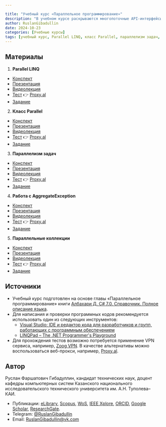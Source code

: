 ```yaml
---

title: "Учебный курс «Параллельное программирование»"
description: "В учебном курсе раскрываются многопоточные API-интерфейсы и конструкции, направленные на использование преимуществ многоядерных процессоров: Parallel LINQ, класс Parallel, параллелизм задач, работа с AggregateException, параллельные коллекции."
author: RuslanGibadullin
date: 2024-10-23
categories: [Учебные курсы]
tags: [учебный курс, Parallel LINQ, класс Parallel, параллелизм задач, работа с AggregateException, параллельные коллекции]
---
```


## Материалы

1. **Parallel LINQ**
  - [Конспект](https://docs.google.com/document/d/1ml3sl3OuUKsrFjB1dccf6L0Yj4Xvp8EdICzV-r8WSY4/)
  - [Презентация](https://docs.google.com/presentation/d/17ck5HP8plNOskZErLhYqEUMb1I09cIulUXPO-GEVG5o/)
  - [Видеолекция](https://youtu.be/68vVLvOEOQk)
  - [Тест](https://www.classmarker.com/online-test/start/test-intro/?quiz=kg66384e87528fc7) 👉 [Proxy.al](https://www.proxy.al)
  - [Задание](https://csharpcooking.github.io/practice/Parallel-Programming-Parallel-LINQ.pdf)
2. **Класс Parallel**
  - [Конспект](https://docs.google.com/document/d/1-N5YSDCPnd2m6e3oZIxZeIlTE055tRp74mElEu1a09I/)
  - [Презентация](https://docs.google.com/presentation/d/1PrLVw8yPrQln7bGVA-1rggYV2GOsT0xspGu7U-rGvgQ/)
  - [Видеолекция](https://youtu.be/3Zbc7Ykj_OU)
  - [Тест](https://www.classmarker.com/online-test/start/test-intro/?quiz=k67638746d849e77) 👉 [Proxy.al](https://www.proxy.al)
  - [Задание](https://csharpcooking.github.io/practice/Parallel-Programming-Class-Parallel.pdf)
3. **Параллелизм задач**
  - [Конспект](https://docs.google.com/document/d/1OpuY5eMTAHo8ijH6vsf_TzyQcu63TjCFQz5IDB-Kegg/)
  - [Презентация](https://docs.google.com/presentation/d/1IjvaNTtpNb3GXGAYo6j_r7yQrHA152V4B8c30TAyzcE/)
  - [Видеолекция](https://youtu.be/98Hyw6Xjn6o)
  - [Тест](https://www.classmarker.com/online-test/start/test-intro/?quiz=eny6388f0205dd09) 👉 [Proxy.al](https://www.proxy.al)
  - [Задание](https://csharpcooking.github.io/practice/Parallel-Programming-Task-Parallelism.pdf)
4. **Работа с AggregateException**
  - [Конспект](https://docs.google.com/document/d/1teq2EWz-0sifjbp7W1PvE5xUZTzQANvz/)
  - [Презентация](https://docs.google.com/presentation/d/1JLtQefzgP0uiarGSI58CHUKR_iGHb-08uem5Lv6rzfo/)
  - [Видеолекция](https://youtu.be/5U6fk6XC6AU)
  - [Тест](https://www.classmarker.com/online-test/start/?quiz=hcy65ac2749d1445) 👉 [Proxy.al](https://www.proxy.al)
  - [Задание](https://csharpcooking.github.io/practice/Parallel-Programming-Working-with-AggregateException.pdf)
5. **Параллельные коллекции**
  - [Конспект](https://docs.google.com/document/d/1cnThA4kU_GkdYrmOVY0vpUhZ2bxSxHkPApbRBCLmJF0/)
  - [Презентация](https://docs.google.com/presentation/d/1f1ihTc_LCigsvPHbp0Ncg7nUgC7su3hKayvtKrv1Szc/)
  - [Видеолекция](https://youtu.be/VpgkBGA-98s)
  - [Тест](https://www.classmarker.com/online-test/start/test-intro/?quiz=3cq638a131bf365c) 👉 [Proxy.al](https://www.proxy.al)
  - [Задание](https://csharpcooking.github.io/practice/Parallel-Programming-Concurrent-Collections.pdf)

## Источники

- Учебный курс подготовлен на основе главы «Параллельное программирование» книги [Албахари Д. C# 7.0. Справочник. Полное описание языка](https://csharpcooking.github.io/theory/AlbahariCSharp7Ru.pdf).
- Для написания и проверки программных кодов рекомендуется использовать один из следующих инструментов:
  - [Visual Studio: IDE и редактор кода для разработчиков и групп, работающих с программным обеспечением](https://visualstudio.microsoft.com/)
  - [LINQPad – The .NET Programmer's Playground](https://www.linqpad.net/)
- Для прохождения тестов возможно потребуется применение VPN сервиса, например, [Zoog VPN](https://zoogvpn.com/ru-ru/?a_aid=65957b40c9435). В качестве альтернативы можно воспользоваться веб-прокси, например, [Proxy.al](https://www.proxy.al).

## Автор

Руслан Фаршатович Гибадуллин, кандидат технических наук, доцент кафедры компьютерных систем Казанского национального исследовательского технического университета им. А.Н. Туполева–КАИ.
- Публикации: [eLibrary](https://www.elibrary.ru/author_items.asp?authorid=830879), [Scopus](https://www.scopus.com/authid/detail.uri?origin=AuthorProfile&authorId=55978150900), [WoS](https://www.webofscience.com/wos/author/record/GLN-3042-2022), [IEEE Xplore](https://ieeexplore.ieee.org/author/37085772621), [ORCID](https://orcid.org/0000-0001-9359-911X), [Google Scholar](https://scholar.google.com/citations?user=z84Y_r0AAAAJ), [ResearchGate](https://www.researchgate.net/profile/Ruslan-Gibadullin).
- Telegram: [@RuslanGibadullin](https://t.me/RuslanGibadullin)
- Email: [RuslanGibadullin@vk.com](mailto:RuslanGibadullin@vk.com)
